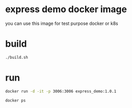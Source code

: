 # express demo docker image
you can use this image for test purpose docker or k8s

# build

```bash
./build.sh
```

# run 

```bash
docker run -d -it -p 3006:3006 express_demo:1.0.1
```

```bash
docker ps
```